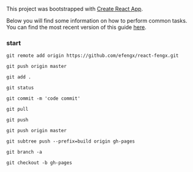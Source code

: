 This project was bootstrapped with [Create React App](https://github.com/facebookincubator/create-react-app).

Below you will find some information on how to perform common tasks.<br>
You can find the most recent version of this guide [here](https://github.com/facebookincubator/create-react-app/blob/master/packages/react-scripts/template/README.md).

### start
```text
git remote add origin https://github.com/efengx/react-fengx.git

git push origin master

git add .

git status

git commit -m 'code commit'

git pull

git push

git push origin master

git subtree push --prefix=build origin gh-pages

git branch -a

git checkout -b gh-pages
```
